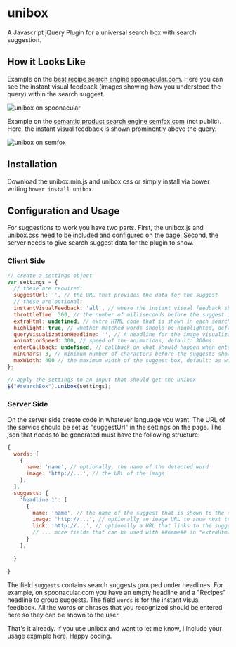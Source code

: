 unibox
======

A Javascript jQuery Plugin for a universal search box with search suggestion.

## How it Looks Like

Example on the [best recipe search engine spoonacular.com](http://spoonacular.com). Here you can see the instant visual feedback (images showing how you understood the query) within the search suggest.

![](https://github.com/ddsky/unibox/blob/master/img/unibox-on-spoonacular.png?raw=true "unibox on spoonacular")

Example on the [semantic product search engine semfox.com](http://semfox.com) (not public). Here, the instant visual feedback is shown prominently above the query.

![](https://github.com/ddsky/unibox/blob/master/img/unibox-on-semfox.png?raw=true "unibox on semfox")

## Installation

Download the unibox.min.js and unibox.css or simply install via bower writing `bower install unibox`.

## Configuration and Usage

For suggestions to work you have two parts. First, the unibox.js and unibox.css need to be included and configured on the page. Second, the server needs to give search suggest data for the plugin to show.

### Client Side

```javascript
// create a settings object
var settings = {
  // these are required:
  suggestUrl: '', // the URL that provides the data for the suggest
  // these are optional:
  instantVisualFeedback: 'all', // where the instant visual feedback should be shown, 'top', 'bottom', or 'all', default: 'all'
  throttleTime: 300, // the number of milliseconds before the suggest is triggered after finished input, default: 300ms
  extraHtml: undefined, // extra HTML code that is shown in each search suggest
  highlight: true, // whether matched words should be highlighted, default: true
  queryVisualizationHeadline: '', // A headline for the image visualization, default: empty
  animationSpeed: 300, // speed of the animations, default: 300ms
  enterCallback: undefined, // callback on what should happen when enter is pressed, default: undefined, meaning the link will be followed
  minChars: 3, // minimum number of characters before the suggests shows, default: 3
  maxWidth: 400 // the maximum width of the suggest box, default: as wide as the input box
};

// apply the settings to an input that should get the unibox
$("#searchBox").unibox(settings);
```

### Server Side

On the server side create code in whatever language you want. The URL of the service should be set as "suggestUrl" in the settings on the page. The json that needs to be generated must have the following structure:

```javascript
{
  words: [
    {
      name: 'name', // optionally, the name of the detected word
      image: 'http://...', // the URL of the image
    },
  ],
  suggests: {
    'headline 1': [
      {
        name: 'name', // the name of the suggest that is shown to the user
        image: 'http://...', // optionally an image URL to show next to the suggest
        link: 'http://...', // optionally a URL that links to the suggested page
        // ... more fields that can be used with ##name## in "extraHtml" templates
      }
    ],
  
  }
 
}
```
The field `suggests` contains search suggests grouped under headlines. For example, on spoonacular.com you have an empty headline and a "Recipes" headline to group suggests.
The field `words` is for the instant visual feedback. All the words or phrases that you recognized should be entered here so they can be shown to the user.

That's it already. If you use unibox and want to let me know, I include your usage example here. Happy coding.

